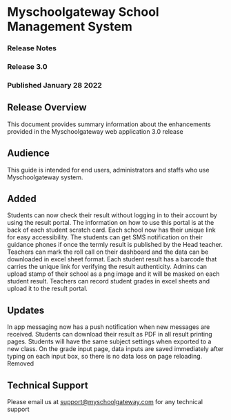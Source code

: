# Myschoolgateway School Management System

### Release Notes
### Release  3.0
### Published January 28 2022

## Release Overview
This document provides summary information about the enhancements provided in the Myschoolgateway web application 3.0 release


## Audience
This guide is intended for end users, administrators and staffs who use Myschoolgateway system.


## **Added**
Students can now check their result without logging in to their account by using the result portal. The information on how to use this portal is at the back of each student scratch card.
Each school now has their unique link for easy accessibility.
The students can get SMS notification on their guidance phones if once the termly result is published by the Head teacher.
Teachers can mark the roll call on their dashboard and the data can be downloaded in excel sheet format.
Each student result has a barcode that carries the unique link for verifying the result authenticity.
Admins can upload stamp of their school as a png image and it will be masked on each student result.
Teachers can record student grades in excel sheets and upload it to the result portal.

## Updates
In app messaging now has a push notification when new messages are received.
Students can download their result as PDF in all result printing pages. 
Students will have the same subject settings when exported to a new class.
On the grade input page, data inputs are saved immediately after typing on each input box, so there is no data loss on page reloading.
Removed


## Technical Support
Please email us at support@myschoolgateway.com for any technical support
